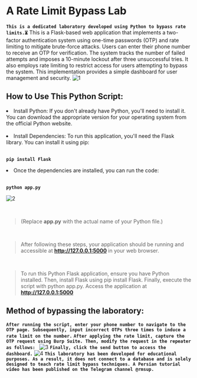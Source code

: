 # A Rate Limit Bypass Lab
**`This is a dedicated laboratory developed using Python to bypass rate limits.⏳`**
This is a Flask-based web application that implements a two-factor authentication system using one-time passwords (OTP) and rate limiting to mitigate brute-force attacks. Users can enter their phone number to receive an OTP for verification. The system tracks the number of failed attempts and imposes a 10-minute lockout after three unsuccessful tries. It also employs rate limiting to restrict access for users attempting to bypass the system. This implementation provides a simple dashboard for user management and security.
![1](https://github.com/user-attachments/assets/c2e0d3ac-8020-45b9-ade9-fe4c828e6a80)

<h2>How to Use This Python Script:</h2>
<li>Install Python: If you don't already have Python, you'll need to install it. You can download the appropriate version for your operating system from the official Python website.</li>
<br>
<li>Install Dependencies: To run this application, you'll need the Flask library. You can install it using pip:</li>
<br>

**`pip install Flask`**
<li>Once the dependencies are installed, you can run the code:</li>
<br>

**`python app.py`**

![2](https://github.com/user-attachments/assets/0118301d-cd69-44d9-9f63-5bab948664f3)

<br>

>(Replace **app.py** with the actual name of your Python file.)

<br>

>After following these steps, your application should be running and accessible at **http://127.0.0.1:5000** in your web browser.

<br>

>To run this Python Flask application, ensure you have Python installed. Then, install Flask using pip install Flask. Finally, execute the script with python app.py. Access the application at **http://127.0.0.1:5000**

<h2>Method of bypassing the laboratory:</h2>

**`After running the script, enter your phone number to navigate to the OTP page. Subsequently, input incorrect OTPs three times to induce a rate limit on the number.`**
**`After applying the rate limit, capture the OTP request using Burp Suite. Then, modify the request in the repeater as follows: `**
![3](https://github.com/user-attachments/assets/6bc473eb-c9f9-49fb-85b7-76239381acc6)
**`Finally, click the send button to access the dashboard.`**
![4](https://github.com/user-attachments/assets/7fbca672-5ee0-4e9c-adda-9abfc8fd4692)
**`This laboratory has been developed for educational purposes. As a result, it does not connect to a database and is solely designed to teach rate limit bypass techniques. A Persian tutorial video has been published on the Telegram channel @rmsup.`**
